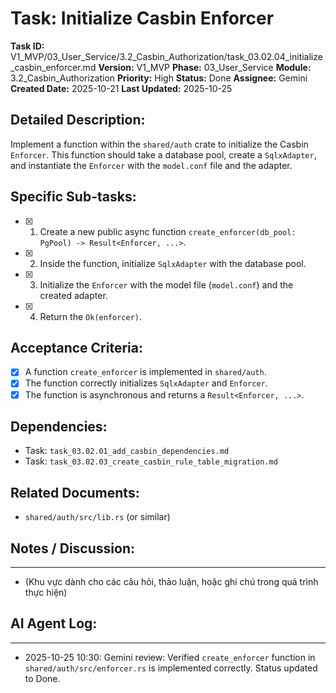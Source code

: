 # Task: Initialize Casbin Enforcer

**Task ID:** V1_MVP/03_User_Service/3.2_Casbin_Authorization/task_03.02.04_initialize_casbin_enforcer.md
**Version:** V1_MVP
**Phase:** 03_User_Service
**Module:** 3.2_Casbin_Authorization
**Priority:** High
**Status:** Done
**Assignee:** Gemini
**Created Date:** 2025-10-21
**Last Updated:** 2025-10-25

## Detailed Description:
Implement a function within the `shared/auth` crate to initialize the Casbin `Enforcer`. This function should take a database pool, create a `SqlxAdapter`, and instantiate the `Enforcer` with the `model.conf` file and the adapter.

## Specific Sub-tasks:
- [x] 1. Create a new public async function `create_enforcer(db_pool: PgPool) -> Result<Enforcer, ...>`.
- [x] 2. Inside the function, initialize `SqlxAdapter` with the database pool.
- [x] 3. Initialize the `Enforcer` with the model file (`model.conf`) and the created adapter.
- [x] 4. Return the `Ok(enforcer)`.

## Acceptance Criteria:
- [x] A function `create_enforcer` is implemented in `shared/auth`.
- [x] The function correctly initializes `SqlxAdapter` and `Enforcer`.
- [x] The function is asynchronous and returns a `Result<Enforcer, ...>`.

## Dependencies:
*   Task: `task_03.02.01_add_casbin_dependencies.md`
*   Task: `task_03.02.03_create_casbin_rule_table_migration.md`

## Related Documents:
*   `shared/auth/src/lib.rs` (or similar)

## Notes / Discussion:
---
*   (Khu vực dành cho các câu hỏi, thảo luận, hoặc ghi chú trong quá trình thực hiện)

## AI Agent Log:
---
* 2025-10-25 10:30: Gemini review: Verified `create_enforcer` function in `shared/auth/src/enforcer.rs` is implemented correctly. Status updated to Done.